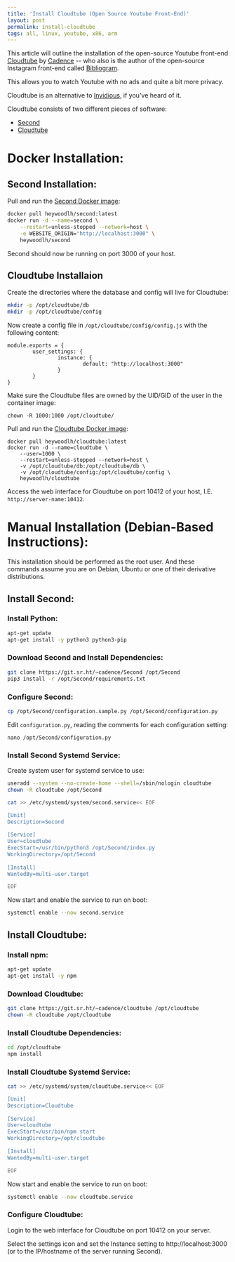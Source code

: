 ```yaml
---
title: 'Install Cloudtube (Open Source Youtube Front-End)'
layout: post
permalink: install-cloudtube
tags: all, linux, youtube, x86, arm
---
```


This article will outline the installation of the open-source Youtube front-end [Cloudtube](https://sr.ht/~cadence/tube/) by [Cadence](https://cadence.moe/) -- who also is the author of the open-source Instagram front-end called [Bibliogram](https://bibliogram.art/).

This allows you to watch Youtube with no ads and quite a bit more privacy.

Cloudtube is an alternative to [Invidious](https://invidious.site/), if you've heard of it.

Cloudtube consists of two different pieces of software:
- [Second](https://git.sr.ht/~cadence/Second)
- [Cloudtube](https://git.sr.ht/~cadence/cloudtube)

# Docker Installation:

## Second Installation:

Pull and run the [Second Docker image](https://hub.docker.com/r/heywoodlh/second):

```bash
docker pull heywoodlh/second:latest
docker run -d --name=second \
	--restart=unless-stopped --network=host \
	-e WEBSITE_ORIGIN="http://localhost:3000" \
	heywoodlh/second
```

Second should now be running on port 3000 of your host.

## Cloudtube Installaion

Create the directories where the database and config will live for Cloudtube:

```bash
mkdir -p /opt/cloudtube/db
mkdir -p /opt/cloudtube/config
```

Now create a config file in `/opt/cloudtube/config/config.js` with the following content:

```
module.exports = {
        user_settings: {
                instance: {
                        default: "http://localhost:3000"
                }
        }
}
```

Make sure the Cloudtube files are owned by the UID/GID of the user in the container image:

```
chown -R 1000:1000 /opt/cloudtube/
```

Pull and run the [Cloudtube Docker image](https://hub.docker.com/r/heywoodlh/cloudtube):
```
docker pull heywoodlh/cloudtube:latest
docker run -d --name=cloudtube \
	--user=1000 \
	--restart=unless-stopped --network=host \
	-v /opt/cloudtube/db:/opt/cloudtube/db \
	-v /opt/cloudtube/config:/opt/cloudtube/config \
	heywoodlh/cloudtube
```

Access the web interface for Cloudtube on port 10412 of your host, I.E. `http://server-name:10412`.


# Manual Installation (Debian-Based Instructions):

This installation should be performed as the root user. And these commands assume you are on Debian, Ubuntu or one of their derivative distributions.

## Install Second:

### Install Python:

```bash
apt-get update
apt-get install -y python3 python3-pip
```

### Download Second and Install Dependencies:

```bash
git clone https://git.sr.ht/~cadence/Second /opt/Second
pip3 install -r /opt/Second/requirements.txt
```

### Configure Second:


```bash
cp /opt/Second/configuration.sample.py /opt/Second/configuration.py
```

Edit `configuration.py`, reading the comments for each configuration setting:

```
nano /opt/Second/configuration.py
```

### Install Second Systemd Service:

Create system user for systemd service to use:
```bash
useradd --system --no-create-home --shell=/sbin/nologin cloudtube
chown -R cloudtube /opt/Second
```

```bash
cat >> /etc/systemd/system/second.service<< EOF

[Unit]
Description=Second
 
[Service]
User=cloudtube
ExecStart=/usr/bin/python3 /opt/Second/index.py
WorkingDirectory=/opt/Second
 
[Install]
WantedBy=multi-user.target

EOF
```

Now start and enable the service to run on boot:

```bash
systemctl enable --now second.service
```


## Install Cloudtube:

### Install npm:

```bash
apt-get update
apt-get install -y npm
```

### Download Cloudtube:

```bash
git clone https://git.sr.ht/~cadence/cloudtube /opt/cloudtube
chown -R cloudtube /opt/cloudtube
```

### Install Cloudtube Dependencies:

```bash
cd /opt/cloudtube
npm install
```


### Install Cloudtube Systemd Service:

```bash
cat >> /etc/systemd/system/cloudtube.service<< EOF

[Unit]
Description=Cloudtube
 
[Service]
User=cloudtube
ExecStart=/usr/bin/npm start
WorkingDirectory=/opt/cloudtube
 
[Install]
WantedBy=multi-user.target

EOF
```

Now start and enable the service to run on boot:

```bash
systemctl enable --now cloudtube.service
```


### Configure Cloudtube:

Login to the web interface for Cloudtube on port 10412 on your server.

Select the settings icon and set the Instance setting to http://localhost:3000 (or to the IP/hostname of the server running Second).
